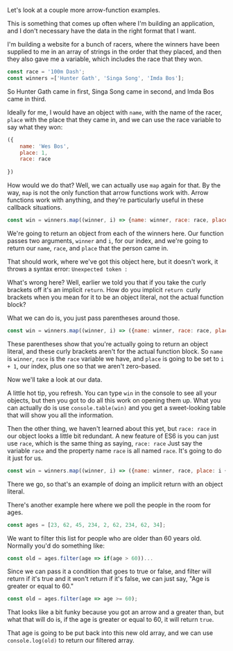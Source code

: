 Let's look at a couple more arrow-function examples. 

This is something that comes up often where I'm building an application, and I don't necessary have the data in the right format that I want. 
 
I'm building a website for a bunch of racers, where the winners have been supplied to me in an array of strings in the order that they placed, and then they also gave me a variable, which includes the race that they won. 


```js
const race = '100m Dash';
const winners =['Hunter Gath', 'Singa Song', 'Imda Bos'];
``` 
 
So Hunter Gath came in first, Singa Song came in second, and Imda Bos came in third.


Ideally for me, I would have an object with `name`, with the name of the racer, `place` with the place that they came in, and we can use the race variable to say what they won:
 
```js
({
    name: 'Wes Bos',
    place: 1,
    race: race
    
})
``` 
 
 
How would we do that? Well, we can actually use `map` again for that. By the way, `map` is not the only function that arrow functions work with. Arrow functions work with anything, and they're particularly useful in these callback situations. 


```js
const win = winners.map((winner, i) => {name: winner, race: race, place: i})
```

We're going to return an object from each of the winners here. Our function passes two arguments, `winner` and `i`, for our index, and we're going to return our `name`, `race`, and `place` that the person came in.
 
 
That should work, where we've got this object here, but it doesn't work, it throws a syntax error: `Unexpected token :`
 
What's wrong here? Well, earlier we told you that if you take the curly brackets off it's an implicit `return`. How do you implicit `return `curly brackets when you mean for it to be an object literal, not the actual function block? 

What we can do is, you just pass parentheses around those. 

```js
const win = winners.map((winner, i) => ({name: winner, race: race, place: i + 1}))
```

These parentheses show that you're actually going to return an object literal, and these curly brackets aren't for the actual function block. So `name` is `winner`, `race` is the `race` variable we have, and `place` is going to be set to `i + 1`, our index, plus one so that we aren't zero-based.

Now we'll take a look at our data. 


A little hot tip, you refresh. You can type `win` in the console to see all your objects, but then you got to do all this work on opening them up. What you can actually do is use `console.table(win)` and you get a sweet-looking table that will show you all the information.


Then the other thing, we haven't learned about this yet, but `race: race` in our object looks a little bit redundant. A new feature of ES6 is you can just use `race`,  which is the same thing as saying, `race: race` Just say the variable `race` and the property name `race` is all named `race`. It's going to do it just for us. 

```js
const win = winners.map((winner, i) => ({name: winner, race, place: i + 1}))
```

There we go, so that's an example of doing an implicit return with an object literal. 

There's another example here where we poll the people in the room for ages.
 
```js
const ages = [23, 62, 45, 234, 2, 62, 234, 62, 34];

``` 
We want to filter this list for people who are older than 60 years old. Normally you'd do something like:

```js
const old = ages.filter(age => if(age > 60))...
```

 Since we can pass it a condition that goes to true or false, and filter will return if it's true and it won't return if it's false, we can just say, "Age is greater or equal to 60."

```js
const old = ages.filter(age => age >= 60);
```

That looks like a bit funky because you got an arrow and a greater than, but what that will do is, if the age is greater or equal to 60, it will return `true`. 

That age is going to be put back into this new old array, and we can use `console.log(old)` to return our filtered array.